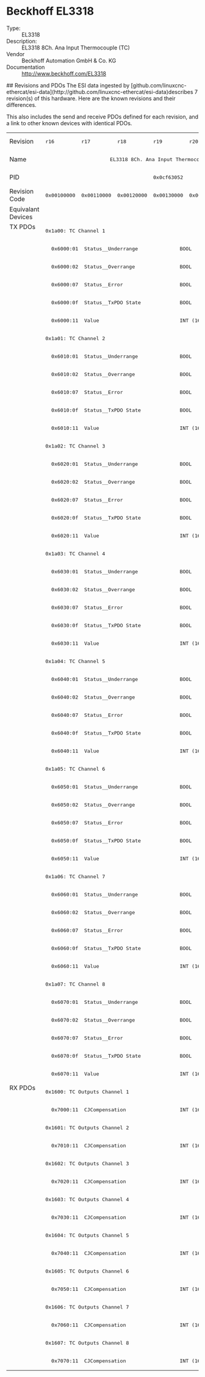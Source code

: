 #  Beckhoff EL3318

<dl>
  <dt>Type:</dt><dd>EL3318</dd>
  <dt>Description:</dt><dd>EL3318 8Ch. Ana Input Thermocouple (TC)</dd>
  <dt>Vendor</dt><dd>Beckhoff Automation GmbH & Co. KG</dd>
  <dt>Documentation</dt><dd><a href="http://www.beckhoff.com/EL3318">http://www.beckhoff.com/EL3318</a></dd>
</dl>
## Revisions and PDOs
The ESI data ingested by [github.com/linuxcnc-ethercat/esi-data](http://github.com/linuxcnc-ethercat/esi-data)describes 7 revision(s) of this hardware.  Here are the known revisions and their differences.

This also includes the send and receive PDOs defined for each revision, and a link to other known devices with identical PDOs.

<table>
<tr >
<td class="first">Revision</td>
<td ><pre>r16</pre></td>
<td ><pre>r17</pre></td>
<td ><pre>r18</pre></td>
<td ><pre>r19</pre></td>
<td ><pre>r20</pre></td>
<td ><pre>r21</pre></td>
<td ><pre>r22</pre></td>
</tr>
<tr >
<td class="first">Name</td>
<td  colspan=7 align="center"><pre>EL3318 8Ch. Ana Input Thermocouple (TC)</pre></td>
</tr>
<tr >
<td class="first">PID</td>
<td  colspan=7 align="center"><pre>0x0cf63052</pre></td>
</tr>
<tr >
<td class="first">Revision Code</td>
<td ><pre>0x00100000</pre></td>
<td ><pre>0x00110000</pre></td>
<td ><pre>0x00120000</pre></td>
<td ><pre>0x00130000</pre></td>
<td ><pre>0x00140000</pre></td>
<td ><pre>0x00150000</pre></td>
<td ><pre>0x00160000</pre></td>
</tr>
<tr >
<td class="first">Equivalant Devices</td>
<td  colspan=7 align="center"></td>
</tr>
<tr class="txpdo pdosection">
<td class="first" rowspan=48 valign=top>TX PDOs</td>
<td colspan=7 align="left"><pre>0x1a00: TC Channel 1</pre></td>
<td></td>
</tr>
<tr class="txpdo">
<td  colspan=7 align="left"><pre>  0x6000:01  Status__Underrange              BOOL</pre></td>
</tr>
<tr class="txpdo">
<td  colspan=7 align="left"><pre>  0x6000:02  Status__Overrange               BOOL</pre></td>
</tr>
<tr class="txpdo">
<td  colspan=7 align="left"><pre>  0x6000:07  Status__Error                   BOOL</pre></td>
</tr>
<tr class="txpdo">
<td  colspan=7 align="left"><pre>  0x6000:0f  Status__TxPDO State             BOOL</pre></td>
</tr>
<tr class="txpdo">
<td  colspan=7 align="left"><pre>  0x6000:11  Value                           INT (16 bits)</pre></td>
</tr>
<tr class="txpdo pdosection">
<td  colspan=7 align="left"><pre>0x1a01: TC Channel 2</pre></td>
</tr>
<tr class="txpdo">
<td  colspan=7 align="left"><pre>  0x6010:01  Status__Underrange              BOOL</pre></td>
</tr>
<tr class="txpdo">
<td  colspan=7 align="left"><pre>  0x6010:02  Status__Overrange               BOOL</pre></td>
</tr>
<tr class="txpdo">
<td  colspan=7 align="left"><pre>  0x6010:07  Status__Error                   BOOL</pre></td>
</tr>
<tr class="txpdo">
<td  colspan=7 align="left"><pre>  0x6010:0f  Status__TxPDO State             BOOL</pre></td>
</tr>
<tr class="txpdo">
<td  colspan=7 align="left"><pre>  0x6010:11  Value                           INT (16 bits)</pre></td>
</tr>
<tr class="txpdo pdosection">
<td  colspan=7 align="left"><pre>0x1a02: TC Channel 3</pre></td>
</tr>
<tr class="txpdo">
<td  colspan=7 align="left"><pre>  0x6020:01  Status__Underrange              BOOL</pre></td>
</tr>
<tr class="txpdo">
<td  colspan=7 align="left"><pre>  0x6020:02  Status__Overrange               BOOL</pre></td>
</tr>
<tr class="txpdo">
<td  colspan=7 align="left"><pre>  0x6020:07  Status__Error                   BOOL</pre></td>
</tr>
<tr class="txpdo">
<td  colspan=7 align="left"><pre>  0x6020:0f  Status__TxPDO State             BOOL</pre></td>
</tr>
<tr class="txpdo">
<td  colspan=7 align="left"><pre>  0x6020:11  Value                           INT (16 bits)</pre></td>
</tr>
<tr class="txpdo pdosection">
<td  colspan=7 align="left"><pre>0x1a03: TC Channel 4</pre></td>
</tr>
<tr class="txpdo">
<td  colspan=7 align="left"><pre>  0x6030:01  Status__Underrange              BOOL</pre></td>
</tr>
<tr class="txpdo">
<td  colspan=7 align="left"><pre>  0x6030:02  Status__Overrange               BOOL</pre></td>
</tr>
<tr class="txpdo">
<td  colspan=7 align="left"><pre>  0x6030:07  Status__Error                   BOOL</pre></td>
</tr>
<tr class="txpdo">
<td  colspan=7 align="left"><pre>  0x6030:0f  Status__TxPDO State             BOOL</pre></td>
</tr>
<tr class="txpdo">
<td  colspan=7 align="left"><pre>  0x6030:11  Value                           INT (16 bits)</pre></td>
</tr>
<tr class="txpdo pdosection">
<td  colspan=7 align="left"><pre>0x1a04: TC Channel 5</pre></td>
</tr>
<tr class="txpdo">
<td  colspan=7 align="left"><pre>  0x6040:01  Status__Underrange              BOOL</pre></td>
</tr>
<tr class="txpdo">
<td  colspan=7 align="left"><pre>  0x6040:02  Status__Overrange               BOOL</pre></td>
</tr>
<tr class="txpdo">
<td  colspan=7 align="left"><pre>  0x6040:07  Status__Error                   BOOL</pre></td>
</tr>
<tr class="txpdo">
<td  colspan=7 align="left"><pre>  0x6040:0f  Status__TxPDO State             BOOL</pre></td>
</tr>
<tr class="txpdo">
<td  colspan=7 align="left"><pre>  0x6040:11  Value                           INT (16 bits)</pre></td>
</tr>
<tr class="txpdo pdosection">
<td  colspan=7 align="left"><pre>0x1a05: TC Channel 6</pre></td>
</tr>
<tr class="txpdo">
<td  colspan=7 align="left"><pre>  0x6050:01  Status__Underrange              BOOL</pre></td>
</tr>
<tr class="txpdo">
<td  colspan=7 align="left"><pre>  0x6050:02  Status__Overrange               BOOL</pre></td>
</tr>
<tr class="txpdo">
<td  colspan=7 align="left"><pre>  0x6050:07  Status__Error                   BOOL</pre></td>
</tr>
<tr class="txpdo">
<td  colspan=7 align="left"><pre>  0x6050:0f  Status__TxPDO State             BOOL</pre></td>
</tr>
<tr class="txpdo">
<td  colspan=7 align="left"><pre>  0x6050:11  Value                           INT (16 bits)</pre></td>
</tr>
<tr class="txpdo pdosection">
<td  colspan=7 align="left"><pre>0x1a06: TC Channel 7</pre></td>
</tr>
<tr class="txpdo">
<td  colspan=7 align="left"><pre>  0x6060:01  Status__Underrange              BOOL</pre></td>
</tr>
<tr class="txpdo">
<td  colspan=7 align="left"><pre>  0x6060:02  Status__Overrange               BOOL</pre></td>
</tr>
<tr class="txpdo">
<td  colspan=7 align="left"><pre>  0x6060:07  Status__Error                   BOOL</pre></td>
</tr>
<tr class="txpdo">
<td  colspan=7 align="left"><pre>  0x6060:0f  Status__TxPDO State             BOOL</pre></td>
</tr>
<tr class="txpdo">
<td  colspan=7 align="left"><pre>  0x6060:11  Value                           INT (16 bits)</pre></td>
</tr>
<tr class="txpdo pdosection">
<td  colspan=7 align="left"><pre>0x1a07: TC Channel 8</pre></td>
</tr>
<tr class="txpdo">
<td  colspan=7 align="left"><pre>  0x6070:01  Status__Underrange              BOOL</pre></td>
</tr>
<tr class="txpdo">
<td  colspan=7 align="left"><pre>  0x6070:02  Status__Overrange               BOOL</pre></td>
</tr>
<tr class="txpdo">
<td  colspan=7 align="left"><pre>  0x6070:07  Status__Error                   BOOL</pre></td>
</tr>
<tr class="txpdo">
<td  colspan=7 align="left"><pre>  0x6070:0f  Status__TxPDO State             BOOL</pre></td>
</tr>
<tr class="txpdo">
<td  colspan=7 align="left"><pre>  0x6070:11  Value                           INT (16 bits)</pre></td>
</tr>
<tr class="rxpdo pdosection">
<td class="first" rowspan=16 valign=top>RX PDOs</td>
<td colspan=7 align="left"><pre>0x1600: TC Outputs Channel 1</pre></td>
<td></td>
</tr>
<tr class="rxpdo">
<td  colspan=7 align="left"><pre>  0x7000:11  CJCompensation                  INT (16 bits)</pre></td>
</tr>
<tr class="rxpdo pdosection">
<td  colspan=7 align="left"><pre>0x1601: TC Outputs Channel 2</pre></td>
</tr>
<tr class="rxpdo">
<td  colspan=7 align="left"><pre>  0x7010:11  CJCompensation                  INT (16 bits)</pre></td>
</tr>
<tr class="rxpdo pdosection">
<td  colspan=7 align="left"><pre>0x1602: TC Outputs Channel 3</pre></td>
</tr>
<tr class="rxpdo">
<td  colspan=7 align="left"><pre>  0x7020:11  CJCompensation                  INT (16 bits)</pre></td>
</tr>
<tr class="rxpdo pdosection">
<td  colspan=7 align="left"><pre>0x1603: TC Outputs Channel 4</pre></td>
</tr>
<tr class="rxpdo">
<td  colspan=7 align="left"><pre>  0x7030:11  CJCompensation                  INT (16 bits)</pre></td>
</tr>
<tr class="rxpdo pdosection">
<td  colspan=7 align="left"><pre>0x1604: TC Outputs Channel 5</pre></td>
</tr>
<tr class="rxpdo">
<td  colspan=7 align="left"><pre>  0x7040:11  CJCompensation                  INT (16 bits)</pre></td>
</tr>
<tr class="rxpdo pdosection">
<td  colspan=7 align="left"><pre>0x1605: TC Outputs Channel 6</pre></td>
</tr>
<tr class="rxpdo">
<td  colspan=7 align="left"><pre>  0x7050:11  CJCompensation                  INT (16 bits)</pre></td>
</tr>
<tr class="rxpdo pdosection">
<td  colspan=7 align="left"><pre>0x1606: TC Outputs Channel 7</pre></td>
</tr>
<tr class="rxpdo">
<td  colspan=7 align="left"><pre>  0x7060:11  CJCompensation                  INT (16 bits)</pre></td>
</tr>
<tr class="rxpdo pdosection">
<td  colspan=7 align="left"><pre>0x1607: TC Outputs Channel 8</pre></td>
</tr>
<tr class="rxpdo">
<td  colspan=7 align="left"><pre>  0x7070:11  CJCompensation                  INT (16 bits)</pre></td>
</tr>
</table>
